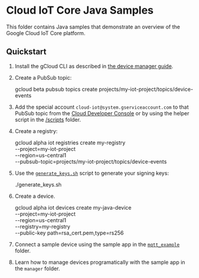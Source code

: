 # Cloud IoT Core Java Samples
This folder contains Java samples that demonstrate an overview of the
Google Cloud IoT Core platform.

## Quickstart

1. Install the gCloud CLI as described in [the device manager guide](https://cloud-dot-devsite.googleplex.com/iot/docs/device_manager_guide).
2. Create a PubSub topic:

    gcloud beta pubsub topics create projects/my-iot-project/topics/device-events

3. Add the special account `cloud-iot@system.gserviceaccount.com` to that
PubSub topic from the [Cloud Developer Console](https://console.cloud.google.com)
or by using the helper script in the [/scripts](./scripts) folder.

4. Create a registry:

    gcloud alpha iot registries create my-registry \
        --project=my-iot-project \
        --region=us-central1 \
        --pubsub-topic=projects/my-iot-project/topics/device-events

5. Use the [`generate_keys.sh`](generate_keys.sh) script to generate your signing keys:

    ./generate_keys.sh

6. Create a device.

    gcloud alpha iot devices create my-java-device \
        --project=my-iot-project \
        --region=us-central1 \
        --registry=my-registry \
        --public-key path=rsa_cert.pem,type=rs256

7. Connect a sample device using the sample app in the [`mqtt_example`](./mqtt_example) folder.
8. Learn how to manage devices programatically with the sample app in the
`manager` folder.

